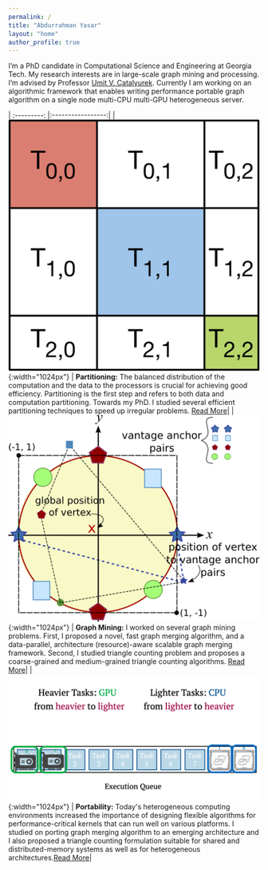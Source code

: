 ```yaml
---
permalink: /
title: "Abdurrahman Yasar"
layout: "home"
author_profile: true
---
```


I’m a PhD candidate in Computational Science and Engineering at Georgia Tech.
My research interests are in large-scale graph mining and processing. I’m
advised by Professor [Umit V. Catalyurek](http://cc.gatech.edu/~umit).
Currently I am working on an algorithmic framework that enables writing
performance portable graph algorithm on a single node multi-CPU multi-GPU
heterogeneous server.

| :---------: |:-----------------:|
| ![GitHub Logo](/assets/images/sarma.png){:width="1024px"} | <strong> Partitioning:</strong> The balanced distribution of the computation and the data to the processors is crucial for achieving good efficiency. Partitioning is the first step and refers to both data and computation partitioning. Towards my PhD. I studied several efficient partitioning techniques to speed up irregular problems. [Read More](./publications)|
| ![GitHub Logo](/assets/images/gvm.png){:width="1024px"} | <strong> Graph Mining:</strong> I worked on several graph mining problems. First, I proposed a novel, fast graph merging algorithm, and a data-parallel, architecture (resource)-aware scalable graph merging framework. Second, I studied triangle counting problem and proposes a coarse-grained and medium-grained triangle counting algorithms. [Read More](./publications)|
| ![GitHub Logo](/assets/images/tc-hyb.png){:width="1024px"} | <strong>Portability:</strong> Today's heterogeneous computing environments increased the importance of designing flexible algorithms for performance-critical kernels that can run well on various platforms. I studied on porting graph merging algorithm to an emerging architecture and I also proposed a triangle counting formulation suitable for shared and distributed-memory systems as well as for heterogeneous architectures.[Read More](./publications)|






